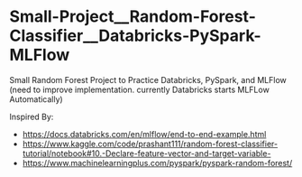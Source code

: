 # Small-Project__Random-Forest-Classifier__Databricks-PySpark-MLFlow
Small Random Forest Project to Practice Databricks, PySpark, and MLFlow (need to improve implementation. currently Databricks starts MLFLow Automatically)

Inspired By:
* https://docs.databricks.com/en/mlflow/end-to-end-example.html
* https://www.kaggle.com/code/prashant111/random-forest-classifier-tutorial/notebook#10.-Declare-feature-vector-and-target-variable-
* https://www.machinelearningplus.com/pyspark/pyspark-random-forest/

